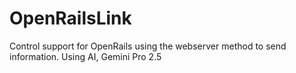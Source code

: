 # OpenRailsLink
Control support for OpenRails using the webserver method to send information. Using AI, Gemini Pro 2.5
